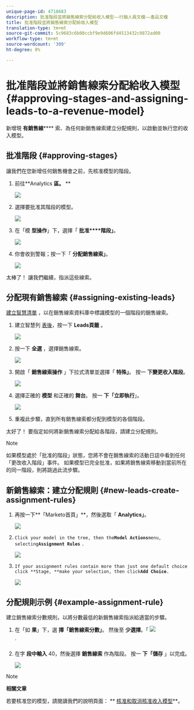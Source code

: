 ```yaml
---
unique-page-id: 4718683
description: 批准階段並將銷售線索分配給收入模型——行銷人員文檔——產品文檔
title: 批准階段並將銷售線索分配給收入模型
translation-type: tm+mt
source-git-commit: 5c9683c6b00ccbf9e9d606fd4513432c9872ad00
workflow-type: tm+mt
source-wordcount: '309'
ht-degree: 0%

---
```



# 批准階段並將銷售線索分配給收入模型 {#approving-stages-and-assigning-leads-to-a-revenue-model}

新增現 **有銷售線****** 索、為任何新銷售線索建立分配規則，以啟動並執行您的收入模型。

## 批准階段 {#approving-stages}

讓我們在您新增任何銷售機會之前，先核准模型的階段。

1. 前往**Analytics **區。** **

   ![](assets/image2015-4-28-17-3a8-3a8.png)

1. 選擇要批准其階段的模型。

   ![](assets/image2015-4-28-17-3a10-3a3.png)

1. 在「模 **型操作**」下，選擇「 **批准****階段」**。

   ![](assets/image2015-4-28-17-3a12-3a37.png)

1. 你會收到警報；按一下「 **分配銷售線索」**。

   ![](assets/image2015-4-28-17-3a5-3a39.png)

太棒了！ 讓我們繼續，指派這些線索。

## 分配現有銷售線索 {#assigning-existing-leads}

[建立智慧清單](../../../../product-docs/core-marketo-concepts/smart-lists-and-static-lists/creating-a-smart-list/create-a-smart-list.md) ，以在銷售線索資料庫中標識模型的一個階段的銷售線索。

1. 建立智慧列 [表後](../../../../product-docs/core-marketo-concepts/smart-lists-and-static-lists/creating-a-smart-list/create-a-smart-list.md)，按一下 **Leads頁籤** 。

   ![](assets/image2015-4-29-11-3a37-3a30.png)

1. 按一下 **全選** ，選擇銷售線索。

   ![](assets/image2015-4-29-11-3a39-3a39.png)

1. 開啟「 **銷售線索操作** 」下拉式清單並選擇「 **特殊」**。 按一 **下變更收入階段**。

   ![](assets/image2015-4-29-11-3a40-3a38.png)

1. 選擇正確的 **模型** 和正確的 **舞台**。 按一 **下「立即執行**」。

   ![](assets/image2015-4-29-11-3a43-3a41.png)

1. 重複此步驟，直到所有銷售線索都分配到模型的各個階段。

太好了！ 要指定如何將新銷售線索分配給各階段，請建立分配規則。

>[!NOTE]
>
>如果模型處於「批准的階段」狀態，您將不會在銷售線索的活動日誌中看到任何「更改收入階段」事件。 如果模型已完全批准，如果將銷售線索移動到當前所在的同一階段，則將跳過此流步驟。

## 新銷售線索：建立分配規則  {#new-leads-create-assignment-rules}

1. 再按一下**「Marketo首頁」**，然後選取「 **Analytics」**。

   ![](assets/image2015-4-28-17-3a8-3a8.png)

1. `Click your model in the tree, then the`**`Model Actions`**`menu, selecting`**`Assignment Rules`** `.`

   ![](assets/image2015-4-29-11-3a52-3a17.png)

1. `If your assignment rules contain more than just one default choice click **Stage, **make your selection, then click`**`Add Choice`**`.`

   ![](assets/image2015-4-29-12-3a5-3a46.png)

## 分配規則示例 {#example-assignment-rule}

建立銷售線索分數規則，以將分數最低的新銷售線索指派給適當的步驟。

1. 在「如 **果**」下，選 **擇「銷售線索分數」**。 然後至 **少選擇**。「 ![](assets/image2015-4-29-13-3a27-3a8.png)

   `

1. 在字 **段中輸入** 40，然後選擇 **銷售線索** 作為階段。 按一 **下「儲存** 」以完成。

   ![](assets/image2015-4-29-14-3a4-3a23.png)

>[!NOTE]
>
>**相關文章**
>
>若要核准您的模型，請閱讀我們的說明頁面： ** [核准和取消核准收入模型](approve-unapprove-a-revenue-model.md)**。


